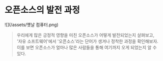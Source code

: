 # 오픈소스의 발전 과정

![](/assets/옛날 컴퓨터.png)

> 우리에게 많은 긍정적 영향을 미친 오픈소스가 어떻게 발전되었는지 살펴보고, '자유 소프트웨어'에서 '오픈소스'라는 단어가 생겨나 정착한 과정을 확인해보자. 이를 보면 오픈소스가 얼마나 많은 사람들을 통해 여기까지 오게 되었는지 알 수 있다.



